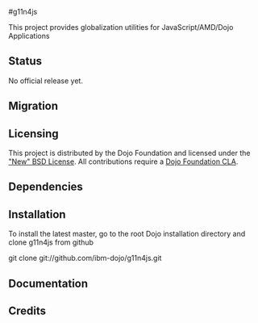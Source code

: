 #g11n4js

This project provides globalization utilities for JavaScript/AMD/Dojo Applications

## Status

No official release yet.

## Migration

## Licensing

This project is distributed by the Dojo Foundation and licensed under the ["New" BSD License](./LICENSE).
All contributions require a [Dojo Foundation CLA](http://dojofoundation.org/about/claForm).

## Dependencies

## Installation

 To install the latest master, go to the root Dojo installation directory and clone g11n4js from github

 git clone git://github.com/ibm-dojo/g11n4js.git

## Documentation


## Credits


